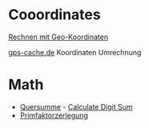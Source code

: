 # Cooordinates

[Rechnen mit Geo-Koordinaten](https://rechneronline.de/geo-koordinaten/)

[gps-cache.de](http://gps-cache.de/geocaching/koordinaten-umrechnung.htm) Koordinaten Umrechnung

# Math
- [Quersumme](https://rechneronline.de/quersumme/) - [Calculate Digit Sum](https://rechneronline.de/digit-sum/)
- [Primfaktorzerlegung](https://rechneronline.de/primfaktoren/)